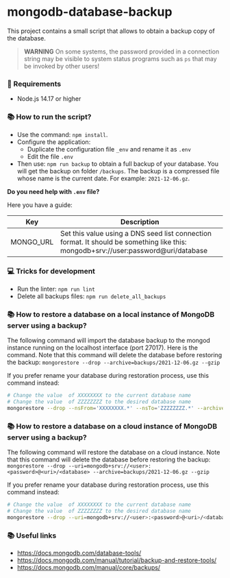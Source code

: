 # mongodb-database-backup

This project contains a small script that allows to obtain a backup copy of the database.

> **WARNING** On some systems, the password provided in a connection string may be visible to system status programs such as `ps` that may be invoked by other users!


### 📝 Requirements
* Node.js 14.17 or higher

### 📚 How to run the script?
* Use the command: `npm install`.
* Configure the application:
  * Duplicate the configuration file `_env` and rename it as `.env`
  * Edit the file `.env`
* Then use: `npm run backup` to obtain a full backup of your database. You will get the backup on folder `/backups`. The backup is a compressed file whose name is the current date. For example: `2021-12-06.gz`.

**Do you need help with `.env` file?** 

Here you have a guide:

| Key | Description |
|-----|-------------|
| MONGO_URL | Set this value using a DNS seed list connection format. It should be something like this: mongodb+srv://user:password@uri/database |

### 💻 Tricks for development
* Run the linter: `npm run lint`
* Delete all backups files: `npm run delete_all_backups`


### 📚 How to restore a database on a local instance of MongoDB server using a backup?
The following command will import the database backup to the mongod instance running on the localhost interface (port 27017). Here is the command. Note that this command will delete the database before restoring the backup:
`mongorestore --drop --archive=backups/2021-12-06.gz --gzip`

If you prefer rename your database during restoration process, use this command instead:
```sh
# Change the value  of XXXXXXXX to the current database name
# Change the value  of ZZZZZZZZ to the desired database name
mongorestore --drop --nsFrom='XXXXXXXX.*' --nsTo='ZZZZZZZZ.*' --archive=backups/2021-12-06.gz --gzip
```

### 📚 How to restore a database on a cloud instance of MongoDB server using a backup?
The following command will restore the database on a cloud instance. Note that this command will delete the database before restoring the backup:
`mongorestore --drop --uri=mongodb+srv://<user>:<password>@<uri>/<database> --archive=backups/2021-12-06.gz --gzip`

If you prefer rename your database during restoration process, use this command instead:
```sh
# Change the value  of XXXXXXXX to the current database name
# Change the value  of ZZZZZZZZ to the desired database name
mongorestore --drop --uri=mongodb+srv://<user>:<password>@<uri>/<database> --nsFrom='XXXXXXXX.*' --nsTo='ZZZZZZZZ.*' --archive=backups/2021-12-06.gz --gzip
```

### 📚 Useful links

* https://docs.mongodb.com/database-tools/
* https://docs.mongodb.com/manual/tutorial/backup-and-restore-tools/
* https://docs.mongodb.com/manual/core/backups/
